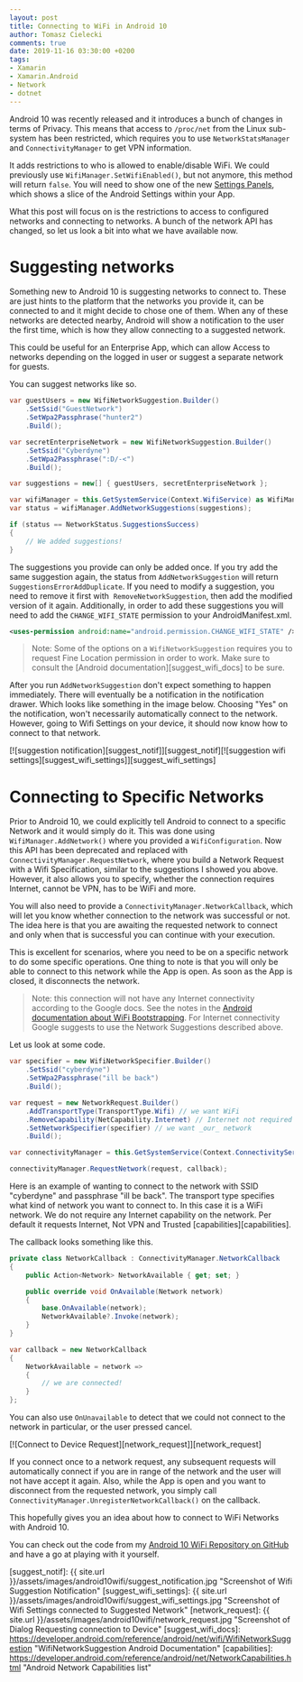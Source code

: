 ```yaml
---
layout: post
title: Connecting to WiFi in Android 10
author: Tomasz Cielecki
comments: true
date: 2019-11-16 03:30:00 +0200
tags:
- Xamarin
- Xamarin.Android
- Network
- dotnet
---
```


Android 10 was recently released and it introduces a bunch of changes in terms of Privacy. This means that access to `/proc/net` from the Linux sub-system has been restricted, which requires you to use `NetworkStatsManager` and `ConnectivityManager` to get VPN information.

It adds restrictions to who is allowed to enable/disable WiFi. We could previously use `WifiManager.SetWifiEnabled()`, but not anymore, this method will return `false`. You will need to show one of the new [Settings Panels][sp], which shows a slice of the Android Settings within your App.

What this post will focus on is the restrictions to access to configured networks and connecting to networks. A bunch of the network API has changed, so let us look a bit into what we have available now.

# Suggesting networks
Something new to Android 10 is suggesting networks to connect to. These are just hints to the platform that the networks you provide it, can be connected to and it might decide to chose one of them. When any of these networks are detected nearby, Android will show a notification to the user the first time, which is how they allow connecting to a suggested network.

This could be useful for an Enterprise App, which can allow Access to networks depending on the logged in user or suggest a separate network for guests.

You can suggest networks like so.

```csharp
var guestUsers = new WifiNetworkSuggestion.Builder()
    .SetSsid("GuestNetwork")
    .SetWpa2Passphrase("hunter2")
    .Build();

var secretEnterpriseNetwork = new WifiNetworkSuggestion.Builder()
    .SetSsid("Cyberdyne")
    .SetWpa2Passphrase(":D/-<")
    .Build();

var suggestions = new[] { guestUsers, secretEnterpriseNetwork };

var wifiManager = this.GetSystemService(Context.WifiService) as WifiManager;
var status = wifiManager.AddNetworkSuggestions(suggestions);

if (status == NetworkStatus.SuggestionsSuccess)
{
    // We added suggestions!
}
```

The suggestions you provide can only be added once. If you try add the same suggestion again, the status from `AddNetworkSuggestion` will return `SuggestionsErrorAddDuplicate`. If you need to modify a suggestion, you need to remove it first with  `RemoveNetworkSuggestion`, then add the modified version of it again. Additionally, in order to add these suggestions you will need to add the `CHANGE_WIFI_STATE` permission to your AndroidManifest.xml.

```xml
<uses-permission android:name="android.permission.CHANGE_WIFI_STATE" />
```

> Note: Some of the options on a `WifiNetworkSuggestion` requires you to request Fine Location permission in order to work. Make sure to consult the [Android documentation][suggest_wifi_docs] to be sure.

After you run `AddNetworkSuggestion` don't expect something to happen immediately. There will eventually be a notification in the notification drawer. Which looks like something in the image below. Choosing "Yes" on the notification, won't necessarily automatically connect to the network. However, going to Wifi Settings on your device, it should now know how to connect to that network.

[![suggestion notification][suggest_notif]][suggest_notif][![suggestion wifi settings][suggest_wifi_settings]][suggest_wifi_settings]

# Connecting to Specific Networks
Prior to Android 10, we could explicitly tell Android to connect to a specific Network and it would simply do it. This was done using `WifiManager.AddNetwork()` where you provided a `WifiConfiguration`. Now this API has been deprecated and replaced with `ConnectivityManager.RequestNetwork`, where you build a Network Request with a Wifi Specification, similar to the suggestions I showed you above. However, it also allows you to specify, whether the connection requires Internet, cannot be VPN, has to be WiFi and more.

You will also need to provide a `ConnectivityManager.NetworkCallback`, which will let you know whether connection to the network was successful or not. The idea here is that you are awaiting the requested network to connect and only when that is successful you can continue with your execution.

This is excellent for scenarios, where you need to be on a specific network to do some specific operations. One thing to note is that you will only be able to connect to this network while the App is open. As soon as the App is closed, it disconnects the network.

> Note: this connection will not have any Internet connectivity according to the Google docs. See the notes in the [Android documentation about WiFi Bootstrapping](https://developer.android.com/guide/topics/connectivity/wifi-bootstrap). For Internet connectivity Google suggests to use the Network Suggestions described above.

Let us look at some code.

```csharp
var specifier = new WifiNetworkSpecifier.Builder()
    .SetSsid("cyberdyne")
    .SetWpa2Passphrase("ill be back")
    .Build();

var request = new NetworkRequest.Builder()
    .AddTransportType(TransportType.Wifi) // we want WiFi
    .RemoveCapability(NetCapability.Internet) // Internet not required
    .SetNetworkSpecifier(specifier) // we want _our_ network
    .Build();

var connectivityManager = this.GetSystemService(Context.ConnectivityService) as ConnectivityManager;

connectivityManager.RequestNetwork(request, callback);
```

Here is an example of wanting to connect to the network with SSID "cyberdyne" and passphrase "ill be back". The transport type specifies what kind of network you want to connect to. In this case it is a WiFi network. We do not require any Internet capability on the network. Per default it requests Internet, Not VPN and Trusted [capabilities][capabilities].

The callback looks something like this.

```csharp
private class NetworkCallback : ConnectivityManager.NetworkCallback
{
    public Action<Network> NetworkAvailable { get; set; }

    public override void OnAvailable(Network network)
    {
        base.OnAvailable(network);
        NetworkAvailable?.Invoke(network);
    }
}

var callback = new NetworkCallback
{
    NetworkAvailable = network =>
    {
        // we are connected!
    }
};
```

You can also use `OnUnavailable` to detect that we could not connect to the network in particular, or the user pressed cancel.

[![Connect to Device Request][network_request]][network_request]

If you connect once to a network request, any subsequent requests will automatically connect if you are in range of the network and the user will not have accept it again. Also, while the App is open and you want to disconnect from the requested network, you simply call `ConnectivityManager.UnregisterNetworkCallback()` on the callback.

This hopefully gives you an idea about how to connect to WiFi Networks with Android 10.

You can check out the code from my [Android 10 WiFi Repository on GitHub](https://github.com/Cheesebaron/Android10Wifi) and have a go at playing with it yourself.

[sp]: https://developer.android.com/about/versions/10/features#settings-panels "Android 10 New Features - Settings Panels"
[suggest_notif]: {{ site.url }}/assets/images/android10wifi/suggest_notification.jpg "Screenshot of Wifi Suggestion Notification"
[suggest_wifi_settings]: {{ site.url }}/assets/images/android10wifi/suggest_wifi_settings.jpg "Screenshot of Wifi Settings connected to Suggested Network"
[network_request]: {{ site.url }}/assets/images/android10wifi/network_request.jpg "Screenshot of Dialog Requesting connection to Device"
[suggest_wifi_docs]: https://developer.android.com/reference/android/net/wifi/WifiNetworkSuggestion "WifiNetworkSuggestion Android Documentation"
[capabilities]: https://developer.android.com/reference/android/net/NetworkCapabilities.html "Android Network Capabilities list"
